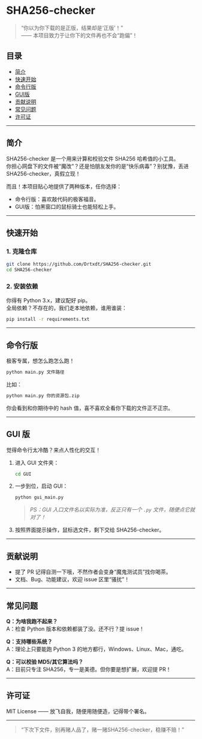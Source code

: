 # SHA256-checker

> “你以为你下载的是正版，结果却是‘正版’！”  
> —— 本项目致力于让你下的文件再也不会“跑偏”！

## 目录

- [简介](#简介)
- [快速开始](#快速开始)
- [命令行版](#命令行版)
- [GUI版](#gui版)
- [贡献说明](#贡献说明)
- [常见问题](#常见问题)
- [许可证](#许可证)

---

## 简介

SHA256-checker 是一个用来计算和校验文件 SHA256 哈希值的小工具。  
你担心网盘下的文件被“魔改”？还是怕朋友发你的是“快乐病毒”？别犹豫，丢进 SHA256-checker，真假立现！

而且！本项目贴心地提供了两种版本，任你选择：

- 命令行版：喜欢敲代码的极客福音。
- GUI版：怕黑窗口的鼠标骑士也能轻松上手。

---

## 快速开始

### 1. 克隆仓库

```bash
git clone https://github.com/Drtxdt/SHA256-checker.git
cd SHA256-checker
```

### 2. 安装依赖

你得有 Python 3.x，建议配好 pip。  
全局依赖？不存在的，我们走本地依赖，谁用谁装：

```bash
pip install -r requirements.txt
```


---

## 命令行版

极客专属，想怎么跑怎么跑！

```bash
python main.py 文件路径
```

比如：

```bash
python main.py 你的资源包.zip
```

你会看到和你期待中的 hash 值，喜不喜欢全看你下载的文件正不正宗。

---

## GUI 版

觉得命令行太冷酷？来点人性化的交互！

1. 进入 GUI 文件夹：

    ```bash
    cd GUI
    ```

2. 一步到位，启动 GUI：

    ```bash
    python gui_main.py
    ```

    > *PS：GUI 入口文件名以实际为准，反正只有一个 `.py` 文件，随便点它就对了！*

3. 按照界面提示操作，鼠标选文件，剩下交给 SHA256-checker。

---

## 贡献说明

- 提了 PR 记得自测一下哦，不然作者会变身“魔鬼测试员”找你喝茶。
- 文档、Bug、功能建议，欢迎 issue 区里“骚扰”！

---

## 常见问题

**Q：为啥我跑不起来？**  
A：检查 Python 版本和依赖都装了没。还不行？提 issue！

**Q：支持哪些系统？**  
A：理论上只要能跑 Python 3 的地方都行，Windows、Linux、Mac，通吃。

**Q：可以校验 MD5/其它算法吗？**  
A：目前只专注 SHA256，专一是美德。但你要是想扩展，欢迎提 PR！

---

## 许可证

MIT License —— 放飞自我，随便用随便造，记得带个署名。

---

> “下次下文件，别再赌人品了，赌一赌SHA256-checker，稳赚不赔！”
